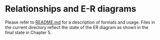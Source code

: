 # Relationships and E-R diagrams

Please refer to [README.md](../chapter_04/README.md) for a description of formats and usage. Files in the current directory reflect the state of the ER diagram as shown in the final state in Chapter 5.